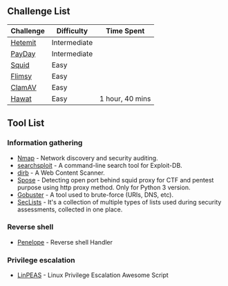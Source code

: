 
## Challenge List

|Challenge|Difficulty|Time Spent|
|-|-|-|
|[Hetemit](Proving%20Grounds%20Practice/Hetemit.md)|Intermediate|
|[PayDay](Proving%20Grounds%20Practice/PayDay.md)|Intermediate|
|[Squid](Proving%20Grounds%20Practice/Squid.md)|Easy|
|[Flimsy](Proving%20Grounds%20Practice/Flimsy.md)|Easy|
|[ClamAV](Proving%20Grounds%20Practice/ClamAV.md)|Easy|
|[Hawat](Proving%20Grounds%20Practice/Hawat.md)|Easy|1 hour, 40 mins|


## Tool List

### Information gathering
- [Nmap](https://nmap.org/) - Network discovery and security auditing.
- [searchsploit](https://www.exploit-db.com/) - A command-line search tool for Exploit-DB.
- [dirb](https://dirb.sourceforge.net/) - A Web Content Scanner.
- [Spose](https://github.com/aancw/spose) - Detecting open port behind squid proxy for CTF and pentest purpose using http proxy method. Only for Python 3 version.
- [Gobuster](https://github.com/OJ/gobuster) - A tool used to brute-force (URIs, DNS, etc).
- [SecLists](https://github.com/danielmiessler/SecLists/tree/master) - It's a collection of multiple types of lists used during security assessments, collected in one place.

### Reverse shell
- [Penelope](https://github.com/brightio/penelope) - Reverse shell Handler

### Privilege escalation
- [LinPEAS](https://github.com/peass-ng/PEASS-ng/tree/master/linPEAS) - Linux Privilege Escalation Awesome Script

